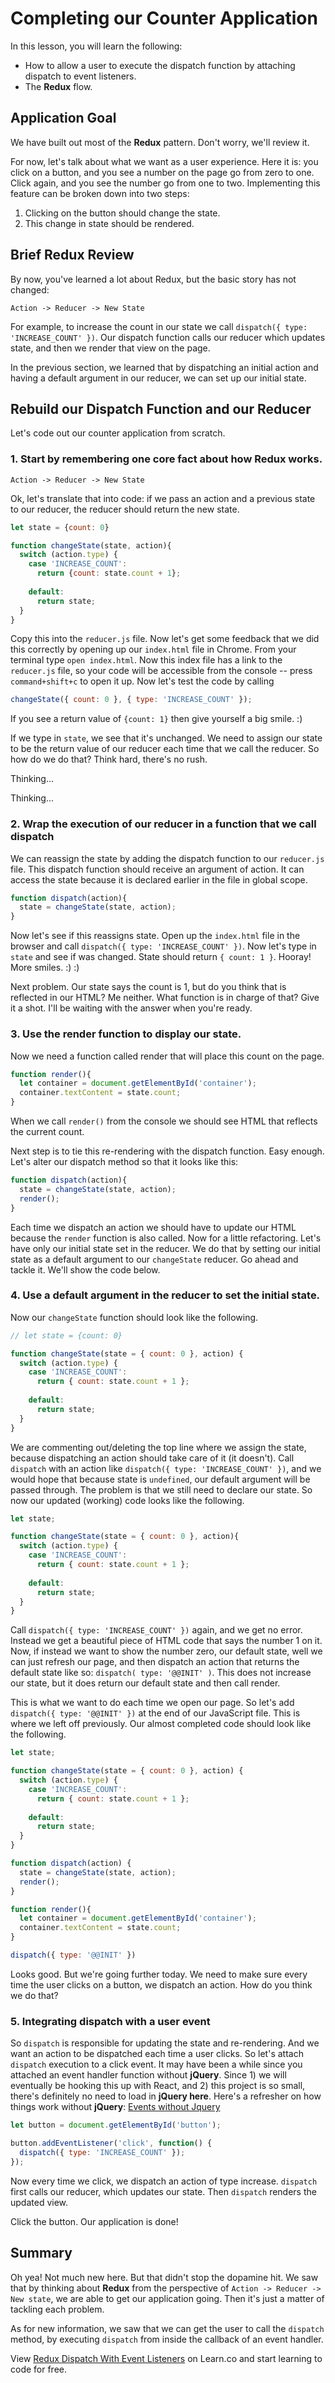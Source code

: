 Completing our Counter Application
==============

In this lesson, you will learn the following:

* How to allow a user to execute the dispatch function by attaching dispatch to event listeners.
* The __Redux__ flow.

## Application Goal

We have built out most of the __Redux__ pattern. Don't worry, we'll review it.

For now, let's talk about what we want as a user experience. Here it is: you click on a button, and you see a number on the page go from zero to one. Click again, and you see the number go from one to two. Implementing this feature can be broken down into two steps:

1. Clicking on the button should change the state.
2. This change in state should be rendered.

## Brief Redux Review

By now, you've learned a lot about Redux, but the basic story has not changed:

`Action -> Reducer -> New State`

For example, to increase the count in our state we call `dispatch({ type: 'INCREASE_COUNT' })`. Our dispatch function calls our reducer which updates state, and then we render that view on the page.

In the previous section, we learned that by dispatching an initial action and having a default argument in our reducer, we can set up our initial state.

## Rebuild our Dispatch Function and our Reducer
Let's code out our counter application from scratch.


### 1. Start by remembering one core fact about how Redux works.

`Action -> Reducer -> New State`

Ok, let's translate that into code: if we pass an action and a previous state to our reducer, the reducer should return the new state.

```javascript
let state = {count: 0}

function changeState(state, action){
  switch (action.type) {
    case 'INCREASE_COUNT':
      return {count: state.count + 1};
      
    default:
      return state;
  }
}
```

Copy this into the `reducer.js` file. Now let's get some feedback that we did this correctly by opening up our `index.html` file in Chrome. From your terminal type `open index.html`. Now this index file has a link to the `reducer.js` file, so your code will be accessible from the console -- press `command+shift+c` to open it up. Now let's test the code by calling

```javascript
changeState({ count: 0 }, { type: 'INCREASE_COUNT' });
```

If you see a return value of `{count: 1}` then give yourself a big smile. :)

If we type in `state`, we see that it's unchanged. We need to assign our state to be the return value of our reducer each time that we call the reducer. So how do we do that? Think hard, there's no rush.

Thinking...

Thinking...

### 2. Wrap the execution of our reducer in a function that we call dispatch

We can reassign the state by adding the dispatch function to our `reducer.js` file. This dispatch function should receive an argument of action. It can access the state because it is declared earlier in the file in global scope.

```javascript
function dispatch(action){
  state = changeState(state, action);
}
```

 Now let's see if this reassigns state. Open up the `index.html` file in the browser and call `dispatch({ type: 'INCREASE_COUNT' })`. Now let's type in `state` and see if was changed. State should return `{ count: 1 }`. Hooray! More smiles. :) :)

Next problem. Our state says the count is 1, but do you think that is reflected in our HTML? Me neither. What function is in charge of that? Give it a shot. I'll be waiting with the answer when you're ready.

### 3. Use the render function to display our state.

Now we need a function called render that will place this count on the page.

```javascript
function render(){
  let container = document.getElementById('container');
  container.textContent = state.count;
}
```

When we call `render()` from the console we should see HTML that reflects the current count.

Next step is to tie this re-rendering with the dispatch function. Easy enough. Let's alter our dispatch method so that it looks like this:

```javascript
function dispatch(action){
  state = changeState(state, action);
  render();
}
```

Each time we dispatch an action we should have to update our HTML because the `render` function is also called. Now for a little refactoring. Let's have only our initial state set in the reducer. We do that by setting our initial state as a default argument to our `changeState` reducer. Go ahead and tackle it. We'll show the code below.

### 4. Use a default argument in the reducer to set the initial state.

Now our `changeState` function should look like the following.

```javascript
// let state = {count: 0}

function changeState(state = { count: 0 }, action) {
  switch (action.type) {
    case 'INCREASE_COUNT':
      return { count: state.count + 1 };
      
    default:
      return state;
  }
}
```

We are commenting out/deleting the top line where we assign the state, because dispatching an action should take care of it (it doesn't). Call `dispatch` with an action like `dispatch({ type: 'INCREASE_COUNT' })`, and we would hope that because state is `undefined`, our default argument will be passed through. The problem is that we still need to declare our state. So now our updated (working) code looks like the following.

```javascript
let state;

function changeState(state = { count: 0 }, action){
  switch (action.type) {
    case 'INCREASE_COUNT':
      return { count: state.count + 1 };
      
    default:
      return state;
  }
}
```

Call `dispatch({ type: 'INCREASE_COUNT' })` again, and we get no error. Instead we get a beautiful piece of HTML code that says the number 1 on it. Now, if instead we want to show the number zero, our default state, well we can just refresh our page, and then dispatch an action that returns the default state like so: `dispatch( type: '@@INIT' )`. This does not increase our state, but it does return our default state and then call render.

This is what we want to do each time we open our page. So let's add `dispatch({ type: '@@INIT' })` at the end of our JavaScript file. This is where we left off previously. Our almost completed code should look like the following.

```javascript
let state;

function changeState(state = { count: 0 }, action) {
  switch (action.type) {
    case 'INCREASE_COUNT':
      return { count: state.count + 1 };
      
    default:
      return state;
  }
}

function dispatch(action) {
  state = changeState(state, action);
  render();
}

function render(){
  let container = document.getElementById('container');
  container.textContent = state.count;
}

dispatch({ type: '@@INIT' })
```

Looks good. But we're going further today. We need to make sure every time the user clicks on a button, we dispatch an action. How do you think we do that?

### 5. Integrating dispatch with a user event

So `dispatch` is responsible for updating the state and re-rendering. And we want an action to be dispatched each time a user clicks. So let's attach `dispatch` execution to a click event. It may have been a while since you attached an event handler function without __jQuery__.  Since 1) we will eventually be hooking this up with React, and 2) this project is so small, there's definitely no need to load in __jQuery here__. Here's a refresher on how things work without __jQuery__: [Events without Jquery](http://blog.garstasio.com/you-dont-need-jquery/events/)

```javascript
let button = document.getElementById('button');

button.addEventListener('click', function() {
  dispatch({ type: 'INCREASE_COUNT' });
});
```

Now every time we click, we dispatch an action of type increase. `dispatch` first calls our reducer, which updates our state. Then `dispatch` renders the updated view.

Click the button. Our application is done!

## Summary

Oh yea! Not much new here. But that didn't stop the dopamine hit. We saw that by thinking about __Redux__ from the perspective of `Action -> Reducer -> New state`, we are able to get our application going. Then it's just a matter of tackling each problem.

As for new information, we saw that we can get the user to call the `dispatch` method, by executing `dispatch` from inside the callback of an event handler.

<p class='util--hide'>View <a href='https://learn.co/lessons/redux-dispatch-with-event-listeners'>Redux Dispatch With Event Listeners</a> on Learn.co and start learning to code for free.</p>
